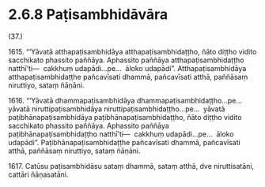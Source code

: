 

# 2.6.8 Paṭisambhidāvāra




(37.)

1615\. “‘Yāvatā atthapaṭisambhidāya atthapaṭisambhidaṭṭho, ñāto diṭṭho vidito sacchikato phassito paññāya. Aphassito paññāya atthapaṭisambhidaṭṭho natthī’ti—  cakkhuṃ udapādi…pe…  āloko udapādi”. Atthapaṭisambhidāya atthapaṭisambhidaṭṭhe pañcavīsati dhammā, pañcavīsati atthā, paññāsaṃ niruttiyo, sataṃ ñāṇāni.

1616\. “‘Yāvatā dhammapaṭisambhidāya dhammapaṭisambhidaṭṭho…pe…  yāvatā niruttipaṭisambhidāya niruttipaṭisambhidaṭṭho…pe…  yāvatā paṭibhānapaṭisambhidāya paṭibhānapaṭisambhidaṭṭho, ñāto diṭṭho vidito sacchikato phassito paññāya. Aphassito paññāya paṭibhānapaṭisambhidaṭṭho natthī’ti—  cakkhuṃ udapādi…pe…  āloko udapādi”. Paṭibhānapaṭisambhidaṭṭhe pañcavīsati dhammā, pañcavīsati atthā, paññāsaṃ niruttiyo, sataṃ ñāṇāni.

1617\. Catūsu paṭisambhidāsu sataṃ dhammā, sataṃ atthā, dve niruttisatāni, cattāri ñāṇasatāni.



